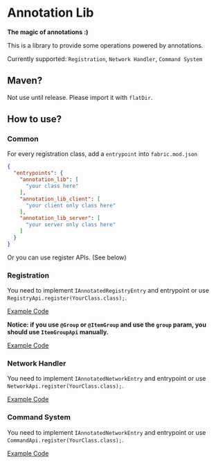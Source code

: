 # Annotation Lib

**The magic of annotations :)**

This is a library to provide some operations powered by annotations.

Currently supported: `Registration`, `Network Handler`, `Command System`

## Maven?

Not use until release. Please import it with `flatDir`.

## How to use?

### Common

For every registration class, add a `entrypoint` into `fabric.mod.json`

```json
{
  "entrypoints": {
    "annotation_lib": [
      "your class here"
    ],
    "annotation_lib_client": [
      "your client only class here"
    ],
    "annotation_lib_server": [
      "your server only class here"
    ]
  }
}
```

Or you can use register APIs. (See below)

### Registration

You need to implement `IAnnotatedRegistryEntry` and entrypoint or use `RegistryApi.register(YourClass.class);`.

[Example Code](https://github.com/IAFEnvoy/AnnotationLib/blob/main/src/main/java/com/iafenvoy/annotationlib/test/TestRegistry.java)

**Notice: if you use `@Group` or `@ItemGroup` and use the `group` param, you should use `ItemGroupApi` manually.**

[Example Code](https://github.com/RainimatorModDev/RainimatorMod/blob/master/src/main/java/com/rainimator/rainimatormod/registry/ModCreativeTabs.java)

### Network Handler

You need to implement `IAnnotatedNetworkEntry` and entrypoint or use `NetworkApi.register(YourClass.class);`.

[Example Code](https://github.com/RainimatorModDev/RainimatorMod/tree/master/src/main/java/com/rainimator/rainimatormod/network)

### Command System

You need to implement `IAnnotatedNetworkEntry` and entrypoint or use `CommandApi.register(YourClass.class);`.

[Example Code](https://github.com/IAFEnvoy/AnnotationLib/blob/main/src/main/java/com/iafenvoy/annotationlib/test/TestCommand.java)
